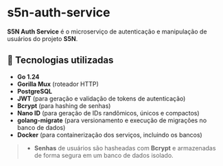 # s5n-auth-service
**S5N Auth Service** é o microserviço de autenticação e manipulação de usuários do projeto **S5N**.

## 🧰 Tecnologias utilizadas
- **Go 1.24**
- **Gorilla Mux** (roteador HTTP)
- **PostgreSQL**
- **JWT** (para geração e validação de tokens de autenticação)
- **Bcrypt** (para hashing de senhas)
- **Nano ID** (para geração de IDs randômicos, únicos e compactos)
- **golang-migrate** (para versionamento e execução de migrações no banco de dados)
- **Docker** (para containerização dos serviços, incluindo os bancos)
> - **Senhas** de usuários são hasheadas com **Bcrypt** e armazenadas de forma segura em um banco de dados isolado.
